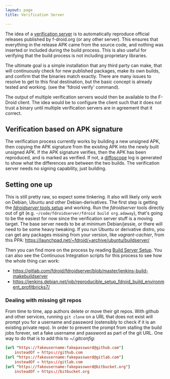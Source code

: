 ```yaml
---
layout: page
title: Verification Server

---
```


The idea of a [verification server](https://verification.f-droid.org)
is to automatically reproduce official releases published by
f-droid.org (or any other server).  This ensures that everything in
the release APK came from the source code, and nothing was inserted or
included during the build process.  This is also useful for verifying
that the build process is not including proprietary libraries.

The ultimate goal is a simple installation that any third
party can make, that will continuously check for new published packages,
make its own builds, and confirm that the binaries match exactly. There
are many issues to resolve to get to this final destination, but the
basic concept is already tested and working. (see the 'fdroid verify'
command).

The output of multiple verification servers would then be available to
the F-Droid client. The idea would be to configure the client such that
it does not trust a binary until multiple verification servers are in
agreement that it correct.


## Verification based on APK signature

The verification process currently works by building a new unsigned
APK, then copying the APK signature from the existing APK into the
newly built unsigned APK.  If the APK signature verifies, then the APK
has been reproduced, and is marked as verified.  If not, a
[diffoscope](https://diffoscope.org) log is generated to show what the
differences are between the two builds. The verification server needs
no signing capability, just building.


## Setting one up

This is still pretty raw, so expect some tinkering.  It also will
likely only work on Debian, Ubuntu and other Debian-derivatives. The
first step is getting the
[_fdroidserver_ tools setup](../Installing_the_Server_and_Repo_Tools) and
working. Run the _fdroidserver_ tools directly out of git
(e.g. `~/code/fdroidserver/fdroid build org.adaway`), that's going to
be the easiest for now since the verification server stuff is a moving
target. The base server needs to be at minimum Debian/jessie, or there
will need to be some heavy tweaking. If you run Ubuntu or derivative
distro, you can get any packages missing from your version, like
_vagrant-cachier_, from this PPA:
<https://launchpad.net/~fdroid/+archive/ubuntu/buildserver/>

Then you can find more on the process by reading
[Build Server Setup](../Build_Server_Setup). You can also see the
Continuous Integration scripts for this process to see how the whole
thing can work:

- <https://gitlab.com/fdroid/fdroidserver/blob/master/jenkins-build-makebuildserver>
- <https://jenkins.debian.net/job/reproducible_setup_fdroid_build_environment_profitbricks7/>


### Dealing with missing git repos

From time to time, app authors delete or move their git repos. With
github and other services, running `git clone` on
a URL that does not exist will prompt you for a username and password
(ostensibly to check if it is an existing private repo). In order to
prevent the prompt from stalling the build jobs forever, set a fake
username and password as part of the git URL. One way to do that is to
add this to <em>\~/.gitconfig</em>:

```conf
[url "https://fakeusername:fakepassword@github.com"]
    insteadOf = https://github.com
[url "https://fakeusername:fakepassword@gitlab.com"]
    insteadOf = https://gitlab.com
[url "https://fakeusername:fakepassword@bitbucket.org"]
    insteadOf = https://bitbucket.org
```

